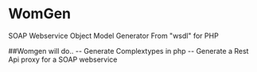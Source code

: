 WomGen
======

SOAP Webservice Object Model Generator From "wsdl" for PHP

##Womgen will do..
-- Generate Complextypes in php
-- Generate a Rest Api proxy for a SOAP webservice



